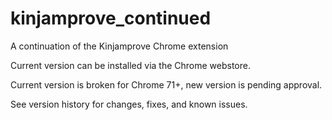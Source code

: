# kinjamprove_continued
A continuation of the Kinjamprove Chrome extension

Current version can be installed via the Chrome webstore.

Current version is broken for Chrome 71+, new version is pending approval.

See version history for changes, fixes, and known issues.
